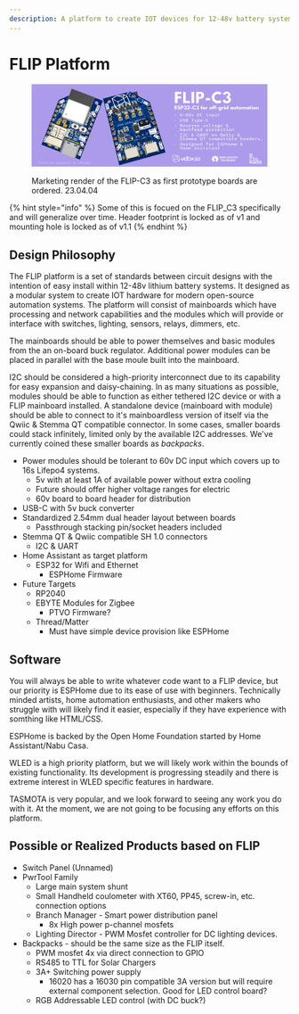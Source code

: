 ```yaml
---
description: A platform to create IOT devices for 12-48v battery systems.
---
```


# FLIP Platform

<figure><img src="../../../.gitbook/assets/flip-c3-render-mktg-prelaunch-v090.jpg" alt=""><figcaption><p>Marketing render of the FLIP-C3 as first prototype boards are ordered. 23.04.04</p></figcaption></figure>

{% hint style="info" %}
Some of this is focued on the FLIP\_C3 specifically and will generalize over time. Header footprint is locked as of v1 and mounting hole is locked as of v1.1&#x20;
{% endhint %}

## Design Philosophy

The FLIP platform is a set of standards between circuit designs with the intention of easy install within 12-48v lithium battery systems. It designed as a modular system to create IOT hardware for modern open-source automation systems. The platform will consist of mainboards which have processing and network capabilities and the modules which will provide or interface with switches, lighting, sensors, relays, dimmers, etc.&#x20;

The mainboards should be able to power themselves and basic modules from the an on-board buck regulator. Additional power modules can be placed in parallel with the base moule built into the mainboard.

I2C should be considered a high-priority interconnect due to its capability for easy expansion and daisy-chaining. In as many situations as possible, modules should be able to function as either tethered I2C device or with a FLIP mainboard installed. A standalone device (mainboard with module) should be able to connect to it's mainboardless version of itself via the Qwiic & Stemma QT compatible connector. In some cases, smaller boards could stack infinitely, limited only by the available I2C addresses. We've currently coined these smaller boards as _backpacks_.

* Power modules should be tolerant to 60v DC input which covers up to 16s Lifepo4 systems.
  * 5v with at least 1A of available power without extra cooling
  * Future should offer higher voltage ranges for electric
  * 60v board to board header for distribution
* USB-C with 5v buck converter
* Standardized 2.54mm dual header layout between boards
  * Passthrough stacking pin/socket headers included
* Stemma QT & Qwiic compatible SH 1.0 connectors
  * I2C & UART
* Home Assistant as target platform
  * ESP32 for Wifi and Ethernet
    * ESPHome Firmware
* Future Targets
  * RP2040
  * EBYTE Modules for Zigbee&#x20;
    * PTVO Firmware?
  * Thread/Matter
    * Must have simple device provision like ESPHome&#x20;

## Software

You will always be able to write whatever code want to a FLIP device, but our priority is ESPHome due to its ease of use with beginners. Technically minded artists, home automation enthusiasts, and other makers who struggle with will likely find it easier, especially if they have experience with somthing like HTML/CSS.&#x20;

ESPHome is backed by the Open Home Foundation started by Home Assistant/Nabu Casa.

WLED is a high priority platform, but we will likely work within the bounds of existing functionality. Its development is progressing steadily and there is extreme interest in WLED specific features in hardware.

TASMOTA is very popular, and we look forward to seeing any work you do with it. At the moment, we are not going to be focusing any efforts on this platform.&#x20;



## Possible or Realized Products based on FLIP

* Switch Panel (Unnamed)
* PwrTool Family
  * Large main system shunt
  * Small Handheld coulometer with XT60, PP45, screw-in, etc. connection options
  * Branch Manager - Smart power distribution panel&#x20;
    * 8x High power p-channel mosfets
  * Lighting Director - PWM Mosfet controller for DC lighting devices.
* Backpacks - should be the same size as the FLIP itself.
  * PWM mosfet 4x via direct connection to GPIO
  * RS485 to TTL for Solar Chargers
  * 3A+ Switching power supply
    * 16020 has a 16030 pin compatible 3A version but will require external component selection. Good for LED control board?
  * RGB Addressable LED control (with DC buck?)

